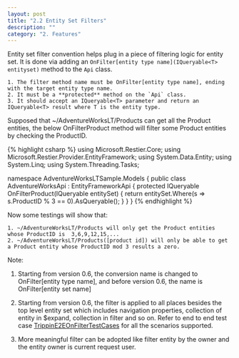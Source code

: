 ```yaml
---
layout: post
title: "2.2 Entity Set Filters"
description: ""
category: "2. Features"
---
```


Entity set filter convention helps plug in a piece of filtering logic for entity set. It is done via adding an `OnFilter[entity type name](IQueryable<T> entityset)` method to the `Api` class.

	1. The filter method name must be OnFilter[entity type name], ending with the target entity type name.
	2. It must be a **protected** method on the `Api` class.
	3. It should accept an IQueryable<T> parameter and return an IQueryable<T> result where T is the entity type. 

Supposed that ~/AdventureWorksLT/Products can get all the Product entities, the below OnFilterProduct method will filter some Product entities by checking the ProductID.

{% highlight csharp %}
using Microsoft.Restier.Core;
using Microsoft.Restier.Provider.EntityFramework;
using System.Data.Entity;
using System.Linq;
using System.Threading.Tasks;

namespace AdventureWorksLTSample.Models
{
    public class AdventureWorksApi : EntityFrameworkApi<AdventureWorksContext>
    {
        protected IQueryable<Product> OnFilterProduct(IQueryable<Product> entitySet)
        {
            return entitySet.Where(s => s.ProductID % 3 == 0).AsQueryable();
        }
    }
}
{% endhighlight %}

Now some testings will show that:

	1. ~/AdventureWorksLT/Products will only get the Product entities whose ProductID is  3,6,9,12,15,... 
	2. ~/AdventureWorksLT/Products([product id]) will only be able to get a Product entity whose ProductID mod 3 results a zero. 

Note: 
1. Starting from version 0.6, the conversion name is changed to OnFilter[entity type name], and before version 0.6, the name is OnFilter[entity set name]

2. Starting from version 0.6, the filter is applied to all places besides the top level entity set which includes navigation properties, collection of entity in $expand, collection in filter and so on. Refer to end to end test case [TrippinE2EOnFilterTestCases](https://github.com/OData/RESTier/blob/master/test/ODataEndToEnd/Microsoft.OData.Service.Sample.Tests/TrippinE2EOnFilterTestCases.cs) for all the scenarios supported.

3. More meaningful filter can be adopted like filter entity by the owner and the entity owner is current request user.